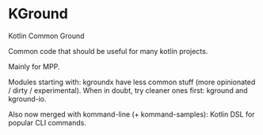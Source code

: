 # KGround

Kotlin Common Ground

Common code that should be useful for many kotlin projects.

Mainly for MPP.

Modules starting with: kgroundx have less common stuff (more opinionated / dirty / experimental).
When in doubt, try cleaner ones first: kground and kground-io.

Also now merged with kommand-line (+ kommand-samples): Kotlin DSL for popular CLI commands.
